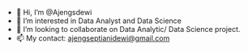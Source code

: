 - 👋 Hi, I’m @Ajengsdewi
- 👀 I’m interested in Data Analyst and Data Science
- 💞️ I’m looking to collaborate on Data Analytic/ Data Science project.
- 📫 My contact: ajengseptianidewi@gmail.com

<!---
Ajengsdewi/Ajengsdewi is a ✨ special ✨ repository because its `README.md` (this file) appears on your GitHub profile.
You can click the Preview link to take a look at your changes.
--->
